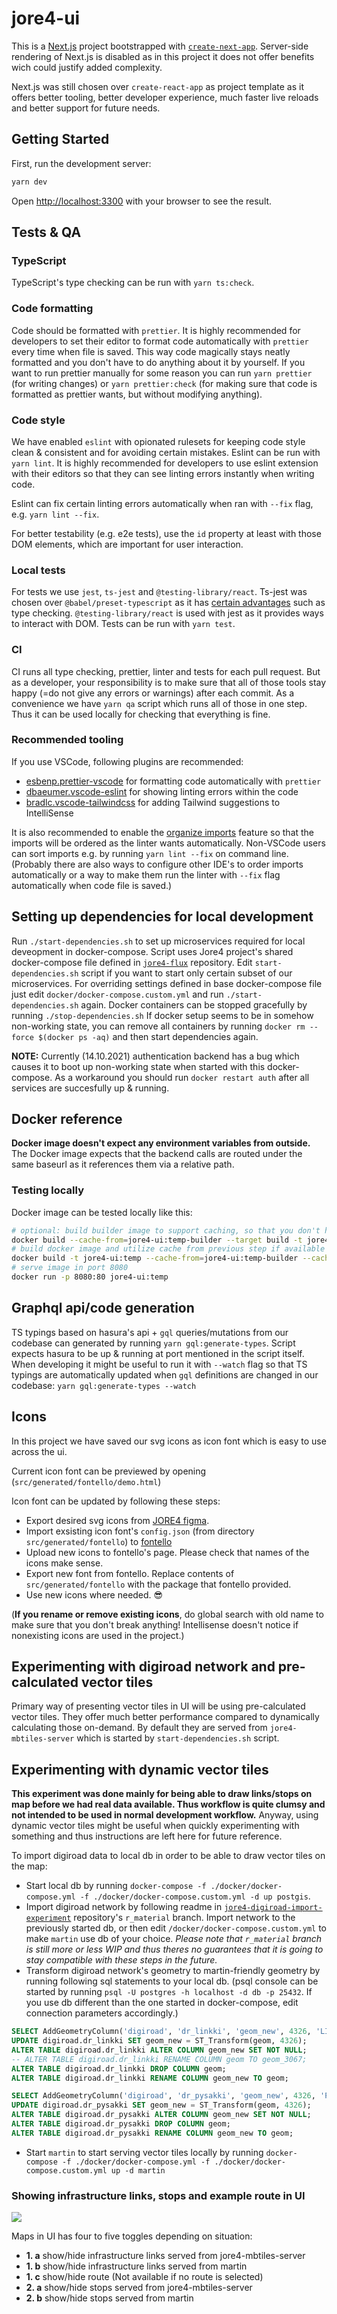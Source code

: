 # jore4-ui

This is a [Next.js](https://nextjs.org/) project bootstrapped with [`create-next-app`](https://github.com/vercel/next.js/tree/canary/packages/create-next-app).
Server-side rendering of Next.js is disabled as in this project it does not offer benefits wich could justify added complexity.

Next.js was still chosen over `create-react-app` as project template as it offers better tooling, better developer experience, much faster live reloads and better support for future needs.

## Getting Started

First, run the development server:

```bash
yarn dev
```

Open [http://localhost:3300](http://localhost:3300) with your browser to see the result.

## Tests & QA

### TypeScript

TypeScript's type checking can be run with `yarn ts:check`.

### Code formatting

Code should be formatted with `prettier`. It is highly recommended for developers to set their editor to format code automatically with `prettier` every time when file is saved.
This way code magically stays neatly formatted and you don't have to do anything about it by yourself.
If you want to run prettier manually for some reason you can run `yarn prettier` (for writing changes) or `yarn prettier:check` (for making sure that code is formatted as prettier wants, but without modifying anything).

### Code style

We have enabled `eslint` with opionated rulesets for keeping code style clean & consistent and for avoiding certain mistakes. Eslint can be run with `yarn lint`. It is highly recommended for developers to use eslint extension with their editors so that they can see linting errors instantly when writing code.

Eslint can fix certain linting errors automatically when ran with `--fix` flag, e.g. `yarn lint --fix`.

For better testability (e.g. e2e tests), use the `id` property at least with those DOM elements, which are important for user interaction.

### Local tests

For tests we use `jest`, `ts-jest` and `@testing-library/react`.
Ts-jest was chosen over `@babel/preset-typescript` as it has [certain advantages](https://kulshekhar.github.io/ts-jest/docs/babel7-or-ts/) such as type checking.
`@testing-library/react` is used with jest as it provides ways to interact with DOM.
Tests can be run with `yarn test`.

### CI

CI runs all type checking, prettier, linter and tests for each pull request. But as a developer, your responsibility is to make sure that all of those tools stay happy (=do not give any errors or warnings) after each commit. As a convenience we have `yarn qa` script which runs all of those in one step. Thus it can be used locally for checking that everything is fine.

### Recommended tooling

If you use VSCode, following plugins are recommended:

- [esbenp.prettier-vscode](https://marketplace.visualstudio.com/items?itemName=esbenp.prettier-vscode) for formatting code automatically with `prettier`
- [dbaeumer.vscode-eslint](https://marketplace.visualstudio.com/items?itemName=dbaeumer.vscode-eslint) for showing linting errors within the code
- [bradlc.vscode-tailwindcss](https://marketplace.visualstudio.com/items?itemName=bradlc.vscode-tailwindcss) for adding Tailwind suggestions to IntelliSense

It is also recommended to enable the [organize imports](https://code.visualstudio.com/docs/languages/typescript#_organize-imports) feature so that the imports will be ordered as the linter wants automatically.
Non-VSCode users can sort imports e.g. by running `yarn lint --fix` on command line.
(Probably there are also ways to configure other IDE's to order imports automatically or a way to make them run the linter with `--fix` flag automatically when code file is saved.)

## Setting up dependencies for local development

Run `./start-dependencies.sh` to set up microservices required for local deveopment in docker-compose.
Script uses Jore4 project's shared docker-compose file defined in [`jore4-flux`](https://github.com/HSLdevcom/jore4-flux#docker-compose) repository.
Edit `start-dependencies.sh` script if you want to start only certain subset of our microservices.
For overriding settings defined in base docker-compose file just edit
`docker/docker-compose.custom.yml` and run `./start-dependencies.sh` again.
Docker containers can be stopped gracefully by running `./stop-dependencies.sh`
If docker setup seems to be in somehow non-working state, you can remove all containers by running `docker rm --force $(docker ps -aq)` and then start dependencies again.

**NOTE:** Currently (14.10.2021) authentication backend has a bug which causes it to boot up non-working state when started with this docker-compose. As a workaround you should run `docker restart auth` after all services are succesfully up & running.

## Docker reference

**Docker image doesn't expect any environment variables from outside.**
The Docker image expects that the backend calls are routed under the same baseurl as it references them via a relative path.

### Testing locally

Docker image can be tested locally like this:

```bash
# optional: build builder image to support caching, so that you don't have to e.g. run yarn install from scratch every time even if dependencies have stayed the same
docker build --cache-from=jore4-ui:temp-builder --target build -t jore4-ui:temp-builder .
# build docker image and utilize cache from previous step if available
docker build -t jore4-ui:temp --cache-from=jore4-ui:temp-builder --cache-from=jore4-ui:temp .
# serve image in port 8080
docker run -p 8080:80 jore4-ui:temp
```

## Graphql api/code generation

TS typings based on hasura's api + `gql` queries/mutations from our codebase can generated by running `yarn gql:generate-types`.
Script expects hasura to be up & running at port mentioned in the script itself.
When developing it might be useful to run it with `--watch` flag so that TS typings are automatically updated when `gql` definitions are changed in our codebase: `yarn gql:generate-types --watch`

## Icons

In this project we have saved our svg icons as icon font which is easy to use across the ui.

Current icon font can be previewed by opening (`src/generated/fontello/demo.html`)

Icon font can be updated by following these steps:

- Export desired svg icons from [JORE4 figma](https://www.figma.com/file/ImSTkCqQn0nhVUtMcUm41P/JORE-4.0-UX?node-id=1503%3A53530).
- Import exsisting icon font's `config.json` (from directory `src/generated/fontello`) to [fontello](https://fontello.com/)
- Upload new icons to fontello's page. Please check that names of the icons make sense.
- Export new font from fontello. Replace contents of `src/generated/fontello` with the package that fontello provided.
- Use new icons where needed. 😎

(**If you rename or remove existing icons**, do global search with old name to make sure that you don't break anything!
Intellisense doesn't notice if nonexisting icons are used in the project.)

## Experimenting with digiroad network and pre-calculated vector tiles

Primary way of presenting vector tiles in UI will be using pre-calculated vector tiles.
They offer much better performance compared to dynamically calculating those on-demand.
By default they are served from `jore4-mbtiles-server` which is started by `start-dependencies.sh` script.

## Experimenting with dynamic vector tiles

**This experiment was done mainly for being able to draw links/stops on map before we had real data available. Thus workflow is quite clumsy and not intended to be used in normal development workflow.**
Anyway, using dynamic vector tiles might be useful when quickly experimenting with something and thus instructions are left here for future reference.

To import digiroad data to local db in order to be able to draw vector tiles on the map:

- Start local db by running `docker-compose -f ./docker/docker-compose.yml -f ./docker/docker-compose.custom.yml -d up postgis`.
- Import digiroad network by following readme in [`jore4-digiroad-import-experiment`](https://github.com/HSLdevcom/jore4-digiroad-import-experiment) repository's `r_material` branch.
  Import network to the previously started db, or then edit `/docker/docker-compose.custom.yml` to make `martin` use db of your choice.
  _Please note that `r_material` branch is still more or less WIP and thus theres no guarantees that it is going to stay compatible with these steps in the future._
- Transform digiroad network's geometry to martin-friendly geometry by running following sql statements to your local db. (psql console can be started by running `psql -U postgres -h localhost -d db -p 25432`. If you use db different than the one started in docker-compose, edit connection parameters accordingly.)

```sql
SELECT AddGeometryColumn('digiroad', 'dr_linkki', 'geom_new', 4326, 'LINESTRING', 3);
UPDATE digiroad.dr_linkki SET geom_new = ST_Transform(geom, 4326);
ALTER TABLE digiroad.dr_linkki ALTER COLUMN geom_new SET NOT NULL;
-- ALTER TABLE digiroad.dr_linkki RENAME COLUMN geom TO geom_3067;
ALTER TABLE digiroad.dr_linkki DROP COLUMN geom;
ALTER TABLE digiroad.dr_linkki RENAME COLUMN geom_new TO geom;
```

```sql
SELECT AddGeometryColumn('digiroad', 'dr_pysakki', 'geom_new', 4326, 'POINT', 2);
UPDATE digiroad.dr_pysakki SET geom_new = ST_Transform(geom, 4326);
ALTER TABLE digiroad.dr_pysakki ALTER COLUMN geom_new SET NOT NULL;
ALTER TABLE digiroad.dr_pysakki DROP COLUMN geom;
ALTER TABLE digiroad.dr_pysakki RENAME COLUMN geom_new TO geom;
```

- Start `martin` to start serving vector tiles locally by running `docker-compose -f ./docker/docker-compose.yml -f ./docker/docker-compose.custom.yml up -d martin`

### Showing infrastructure links, stops and example route in UI

![][logo]

[logo]: https://jore4storage.blob.core.windows.net/jore4-ui/ui-toggles-v2.png

Maps in UI has four to five toggles depending on situation:

- **1. a** show/hide infrastructure links served from jore4-mbtiles-server
- **1. b** show/hide infrastructure links served from martin
- **1. c** show/hide route (Not available if no route is selected)
- **2. a** show/hide stops served from jore4-mbtiles-server
- **2. b** show/hide stops served from martin
